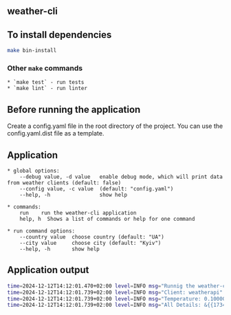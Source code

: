 weather-cli
---

## To install dependencies
```bash
make bin-install
```

### Other `make` commands
    * `make test` - run tests
    * `make lint` - run linter

## Before running the application
Create a config.yaml file in the root directory of the project. You can use the config.yaml.dist file as a template.

## Application
    * global options:
        --debug value, -d value   enable debug mode, which will print data from weather clients (default: false)
        --config value, -c value  (default: "config.yaml")
        --help, -h                show help

    * commands:
        run    run the weather-cli application
        help, h  Shows a list of commands or help for one command

    * run command options:
        --country value  choose country (default: "UA")
        --city value     choose city (default: "Kyiv")
        --help, -h       show help

## Application output
```bash
time=2024-12-12T14:12:01.470+02:00 level=INFO msg="Runnig the weather-cli application"
time=2024-12-12T14:12:01.739+02:00 level=INFO msg="Client: weatherapi"
time=2024-12-12T14:12:01.739+02:00 level=INFO msg="Temperature: 0.100000"
time=2024-12-12T14:12:01.739+02:00 level=INFO msg="All Details: &{{1734003900 2024-12-12 13:45 0.1 32.3 1 {Sunny //cdn.weatherapi.com/weather/64x64/day/113.png 1000} 10.5 16.9 317 NW 1021 30.14 0 0 73 0 -4.6 23.8 -4.6 23.8 0.2 32.3 -4.1 24.7 10 6 0.6 14.7 23.7}}"
```
